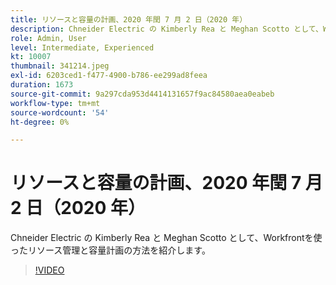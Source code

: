 ```yaml
---
title: リソースと容量の計画、2020 年閏 7 月 2 日（2020 年）
description: Chneider Electric の Kimberly Rea と Meghan Scotto として、Workfrontを使ったリソース管理と容量計画の方法を紹介します。
role: Admin, User
level: Intermediate, Experienced
kt: 10007
thumbnail: 341214.jpeg
exl-id: 6203ced1-f477-4900-b786-ee299ad8feea
duration: 1673
source-git-commit: 9a297cda953d4414131657f9ac84580aea0eabeb
workflow-type: tm+mt
source-wordcount: '54'
ht-degree: 0%

---
```


# リソースと容量の計画、2020 年閏 7 月 2 日（2020 年）

Chneider Electric の Kimberly Rea と Meghan Scotto として、Workfrontを使ったリソース管理と容量計画の方法を紹介します。

>[!VIDEO](https://video.tv.adobe.com/v/341214/?quality=12&learn=on)
